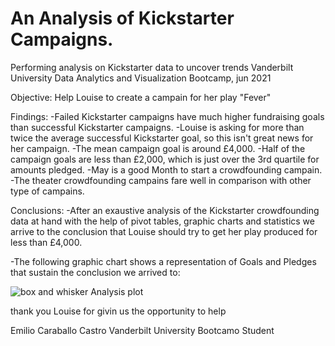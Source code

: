 # An Analysis of Kickstarter Campaigns.
Performing analysis on Kickstarter data to uncover trends
Vanderbilt University Data Analytics and Visualization Bootcamp, jun 2021

Objective: Help Louise to create a campain for her play "Fever"

Findings:
-Failed Kickstarter campaigns have much higher fundraising goals than successful Kickstarter campaigns. 
-Louise is asking for more than twice the average successful Kickstarter goal, so this isn't great news for her campaign. 
-The mean campaign goal is around £4,000. 
-Half of the campaign goals are less than £2,000, which is just over the 3rd quartile for amounts pledged.
-May is a good Month to start a crowdfounding campain.
-The theater crowdfounding campains fare well in comparison with other type of campains.


Conclusions:
-After an exaustive analysis of the Kickstarter crowdfounding data at hand with the help of pivot tables, graphic charts and statistics we arrive to the conclusion that Louise should try to get her play produced for less than £4,000. 

-The following graphic chart shows a representation of Goals and Pledges that sustain the conclusion we arrived to:

![box and whisker Analysis plot](https://user-images.githubusercontent.com/16723095/120856487-95b4c700-c545-11eb-85e4-c7cb3434b6c8.png)

thank you Louise for givin us the opportunity to help

Emilio Caraballo Castro
Vanderbilt University Bootcamo Student

